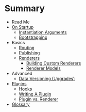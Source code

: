 # Summary

* [Read Me](README.md)
* [On Startup](docs/lifecycle/startup.md)
  * [Instantiation Arguments](docs/lifecycle/startup/instantiation.md)
  * [Bootstrapping](docs/lifecycle/startup/bootstrap.md)
* Basics
  * [Routing](docs/basics/routes.md)
  * [Publishing](docs/basics/publishing.md)
  * [Renderers](docs/topics/renderers.md)
    * [Building Custom Renderers](docs/topics/custom-renderers.md)
    * [Renderer Models](docs/topics/renderer-models.md)
* Advanced
  * [Data Versioning (Upgrades)](docs/upgrade.md)
* [Plugins](docs/plugins/README.md)
  * [Hooks](docs/plugins/hooks.md)
  * [Writing A Plugin](docs/plugins/writing-a-plugin.md)
  * [Plugin vs. Renderer](docs/plugins/plugin-vs-renderer.md)
* [Glossary](docs/GLOSSARY.md)
